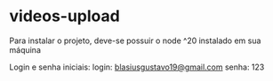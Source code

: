 # videos-upload

Para instalar o projeto, deve-se possuir o node ^20 instalado em sua máquina

Login e senha iniciais: 
login: blasiusgustavo19@gmail.com
senha: 123
